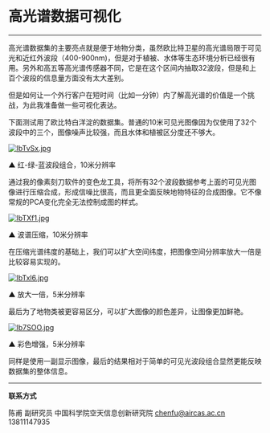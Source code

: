 

# 高光谱数据可视化

---

高光谱数据集的主要亮点就是便于地物分类，虽然欧比特卫星的高光谱局限于可见光和近红外波段（400-900nm)，但是对于植被、水体等生态环境分析已经很有用。另外和高五等高光谱传感器不同，它是在这个区间内抽取32波段，但是和上百个波段的信息量方面没有太大差别。

但是如何让一个外行客户在短时间（比如一分钟）内了解高光谱的价值是一个挑战，为此我准备做一些可视化表达。

下面测试用了欧比特白洋淀的数据集。普通的10米可见光图像因为仅使用了32个波段中的三个，图像噪声比较强，而且水体和植被区分度还不够大。

[![IbTvSx.jpg](https://z3.ax1x.com/2021/11/19/IbTvSx.jpg)](https://imgtu.com/i/IbTvSx)

▲ 红-绿-蓝波段组合，10米分辨率


通过我的像素刻刀软件的变色龙工具，将所有32个波段数据参考上面的可见光图像进行压缩合成，形成信噪比很高，而且更全面反映地物特征的合成图像。它不像常规的PCA变化完全无法控制成图的样式。

[![IbTXf1.jpg](https://z3.ax1x.com/2021/11/19/IbTXf1.jpg)](https://imgtu.com/i/IbTXf1)

▲ 波谱压缩，10米分辨率

在压缩光谱纬度的基础上，我们可以扩大空间纬度，把图像空间分辨率放大一倍是比较容易实现的。

[![IbTxl6.jpg](https://z3.ax1x.com/2021/11/19/IbTxl6.jpg)](https://imgtu.com/i/IbTxl6)

▲ 放大一倍，5米分辨率

最后为了地物类被更容易区分，可以扩大图像的颜色差异，让图像更加鲜艳。

[![Ib7SOO.jpg](https://z3.ax1x.com/2021/11/19/Ib7SOO.jpg)](https://imgtu.com/i/Ib7SOO)

▲ 彩色增强，5米分辨率

同样是使用一副显示图像，最后的结果相对于简单的可见光波段组合显然更能反映数据集的整体信息。

---

**联系方式**

陈甫 副研究员
中国科学院空天信息创新研究院
chenfu@aircas.ac.cn
13811147935



